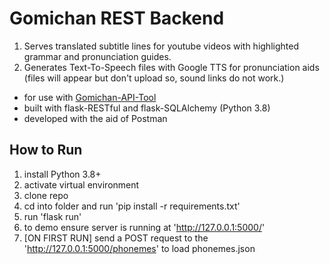 # Gomichan REST Backend 
1. Serves translated subtitle lines for youtube videos with highlighted grammar and pronunciation guides.
2. Generates Text-To-Speech files with Google TTS for pronunciation aids (files will appear but don't upload so, sound links do not work.)

- for use with [Gomichan-API-Tool](https://github.com/Fonzki/Gomichan-API-Tool)
- built with flask-RESTful and flask-SQLAlchemy (Python 3.8)
- developed with the aid of Postman 

## How to Run
1. install Python 3.8+
2. activate virtual environment
3. clone repo
4. cd into folder and run 'pip install -r requirements.txt'
5. run 'flask run'
6. to demo ensure server is running at 'http://127.0.0.1:5000/'
7. [ON FIRST RUN] send a POST request to the 'http://127.0.0.1:5000/phonemes' to load phonemes.json
